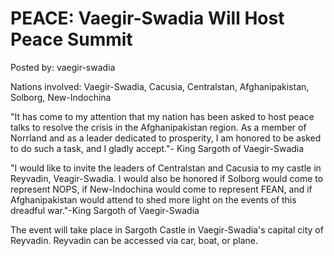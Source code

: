 # PEACE: Vaegir-Swadia Will Host Peace Summit

Posted by: vaegir-swadia

Nations involved: Vaegir-Swadia, Cacusia, Centralstan, Afghanipakistan, Solborg, New-Indochina

"It has come to my attention that my nation has been asked to host peace talks to resolve the crisis in the Afghanipakistan region. As a member of Norrland and as a leader dedicated to prosperity, I am honored to be asked to do such a task, and I gladly accept."- King Sargoth of Vaegir-Swadia

"I would like to invite the leaders of Centralstan and Cacusia to my castle in Reyvadin, Veagir-Swadia. I would also be honored if Solborg would come to represent NOPS, if New-Indochina would come to represent FEAN, and if Afghanipakistan would attend to shed more light on the events of this dreadful war."-King Sargoth of Vaegir-Swadia

The event will take place in Sargoth Castle in Vaegir-Swadia's capital city of Reyvadin. Reyvadin can be accessed via car, boat, or plane.